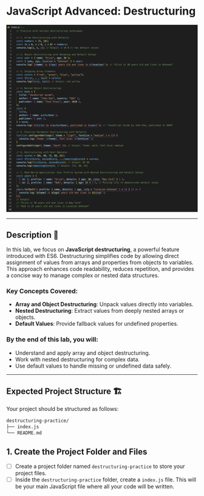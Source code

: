 # JavaScript Advanced: Destructuring

![Screenshot showing the JavaScript code solution implementing destructuring for arrays, objects, and nested data.](./assets/images/example.png)

---

## Description 📄

In this lab, we focus on **JavaScript destructuring**, a powerful feature introduced with ES6. Destructuring simplifies code by allowing direct assignment of values from arrays and properties from objects to variables. This approach enhances code readability, reduces repetition, and provides a concise way to manage complex or nested data structures.

### Key Concepts Covered:
- **Array and Object Destructuring**: Unpack values directly into variables.
- **Nested Destructuring**: Extract values from deeply nested arrays or objects.
- **Default Values**: Provide fallback values for undefined properties.

### By the end of this lab, you will:
- Understand and apply array and object destructuring.
- Work with nested destructuring for complex data.
- Use default values to handle missing or undefined data safely.

---

## Expected Project Structure 🏗️

Your project should be structured as follows:

```plaintext
destructuring-practice/
├── index.js
└── README.md
```

##

## 1. **Create the Project Folder and Files**

- [ ] Create a project folder named `destructuring-practice` to store your project files.
- [ ] Inside the `destructuring-practice` folder, create a `index.js` file. This will be your main JavaScript file where all your code will be written.

##

